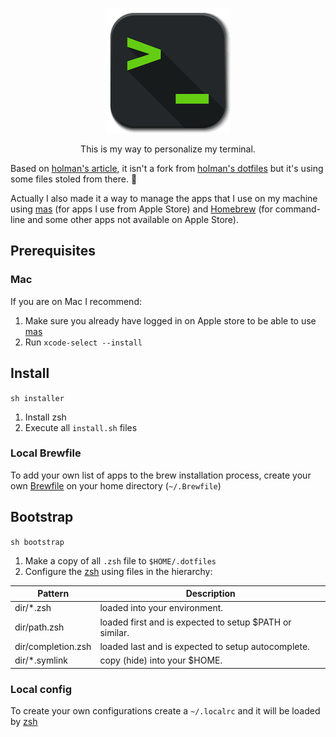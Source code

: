 <p align="center">
  <img src="terminal-icon.png"  alt="Terminal icon"/>
</p>
<p align="center">
  This is my way to personalize my terminal. 
</p>

Based on [holman's article](http://zachholman.com/2010/08/dotfiles-are-meant-to-be-forked/),
it isn't a fork from [holman's dotfiles](https://github.com/holman/dotfiles) but
it's using some files stoled from there. 🤫 

Actually I also made it a way to manage the apps that I use on my machine
using [mas](https://github.com/mas-cli/mas) (for apps I use from Apple Store) and [Homebrew](https://brew.sh) 
(for command-line and some other apps not available on Apple Store).

## Prerequisites

### Mac

If you are on Mac I recommend:

1. Make sure you already have logged in on Apple store to be able to use [mas](https://github.com/mas-cli/mas)
1. Run `xcode-select --install`

## Install

`sh installer` 

1. Install zsh
1. Execute all `install.sh` files

### Local Brewfile

To add your own list of apps to the brew installation process, 
create your own [Brewfile](https://github.com/Homebrew/homebrew-bundle) on your home directory (`~/.Brewfile`) 

## Bootstrap

`sh bootstrap` 

1. Make a copy of all `.zsh` file to `$HOME/.dotfiles`
1. Configure the [zsh](http://www.zsh.org/) using files in the hierarchy:

| Pattern            | Description                                             |
|--------------------|---------------------------------------------------------|
| dir/*.zsh          | loaded into your environment.                           |
| dir/path.zsh       | loaded first and is expected to setup $PATH or similar. |
| dir/completion.zsh | loaded last and is expected to setup autocomplete.      |
| dir/*.symlink      | copy (hide) into your $HOME.                            |

### Local config

To create your own configurations create a `~/.localrc` and it will be loaded by [zsh](http://www.zsh.org/) 
